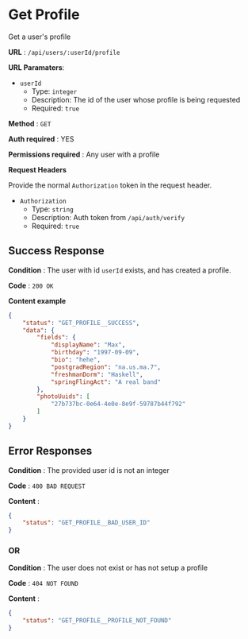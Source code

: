 # Get Profile

Get a user's profile

**URL** : `/api/users/:userId/profile`

**URL Paramaters**:
* `userId`
  * Type: `integer`
  * Description: The id of the user whose profile is being requested
  * Required: `true`

**Method** : `GET`

**Auth required** : YES

**Permissions required** : Any user with a profile

**Request Headers**

Provide the normal `Authorization` token in the request header.

* `Authorization`
  * Type: `string`
  * Description: Auth token from `/api/auth/verify`
  * Required: `true`

## Success Response

**Condition** : The user with id `userId` exists, and has created a profile.

**Code** : `200 OK`

**Content example**

```json
{
    "status": "GET_PROFILE__SUCCESS",
    "data": {
        "fields": {
            "displayName": "Max",
            "birthday": "1997-09-09",
            "bio": "hehe",
            "postgradRegion": "na.us.ma.7",
            "freshmanDorm": "Haskell",
            "springFlingAct": "A real band"
        },
        "photoUuids": [
            "27b737bc-0e64-4e0e-8e9f-59787b44f792"
        ]
    }
}
```

## Error Responses

**Condition** : The provided user id is not an integer

**Code** : `400 BAD REQUEST`

**Content** :
```json
{
    "status": "GET_PROFILE__BAD_USER_ID"
}
```

### OR

**Condition** : The user does not exist or has not setup a profile

**Code** : `404 NOT FOUND`

**Content** :
```json
{
    "status": "GET_PROFILE__PROFILE_NOT_FOUND"
}
```
